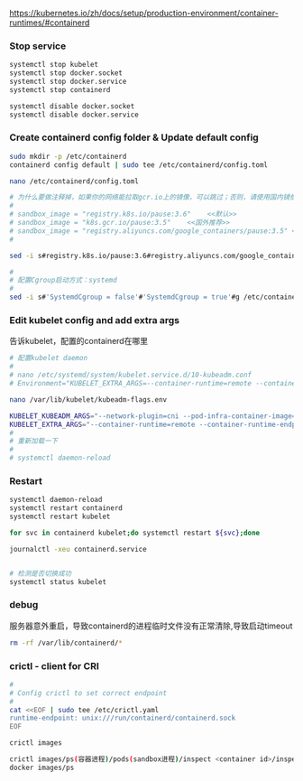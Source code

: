 https://kubernetes.io/zh/docs/setup/production-environment/container-runtimes/#containerd

### Stop service

```sh
systemctl stop kubelet
systemctl stop docker.socket
systemctl stop docker.service
systemctl stop containerd

systemctl disable docker.socket
systemctl disable docker.service
```

### Create containerd config folder & Update default config


```sh
sudo mkdir -p /etc/containerd
containerd config default | sudo tee /etc/containerd/config.toml

nano /etc/containerd/config.toml

# 为什么要做注释掉，如果你的网络能拉取gcr.io上的镜像，可以跳过；否则，请使用国内镜像
#
# sandbox_image = "registry.k8s.io/pause:3.6"    <<默认>>
# sandbox_image = "k8s.gcr.io/pause:3.5"    <<国外推荐>>
# sandbox_image = "registry.aliyuncs.com/google_containers/pause:3.5" <<国内推荐>>
#

sed -i s#registry.k8s.io/pause:3.6#registry.aliyuncs.com/google_containers/pause:3.5#g /etc/containerd/config.toml

#
# 配置Cgroup启动方式：systemd
#
sed -i s#'SystemdCgroup = false'#'SystemdCgroup = true'#g /etc/containerd/config.toml
```

### Edit kubelet config and add extra args
告诉kubelet，配置的containerd在哪里

```sh
# 配置kubelet daemon
#
# nano /etc/systemd/system/kubelet.service.d/10-kubeadm.conf
# Environment="KUBELET_EXTRA_ARGS=--container-runtime=remote --container-runtime-endpoint=unix:///run/containerd/containerd.sock --pod-infra-container-image=registry.aliyuncs.com/google_containers/pause:3.5"

nano /var/lib/kubelet/kubeadm-flags.env

KUBELET_KUBEADM_ARGS="--network-plugin=cni --pod-infra-container-image=registry.aliyuncs.com/google_containers/pause:3.5"
KUBELET_EXTRA_ARGS="--container-runtime=remote --container-runtime-endpoint=unix:///run/containerd/containerd.sock"
#
# 重新加载一下
#
# systemctl daemon-reload
```

### Restart

```sh
systemctl daemon-reload
systemctl restart containerd
systemctl restart kubelet

for svc in containerd kubelet;do systemctl restart ${svc};done

journalctl -xeu containerd.service


# 检测是否切换成功
systemctl status kubelet

```

### debug
服务器意外重启，导致containerd的进程临时文件没有正常清除,导致启动timeout
```bash
rm -rf /var/lib/containerd/*
``````

### crictl - client for CRI
```sh
#
# Config crictl to set correct endpoint
#
cat <<EOF | sudo tee /etc/crictl.yaml
runtime-endpoint: unix:///run/containerd/containerd.sock
EOF

crictl images

crictl images/ps(容器进程)/pods(sandbox进程)/inspect <container id>/inspectp <pod id>/inspecti <image id>
docker images/ps
``````